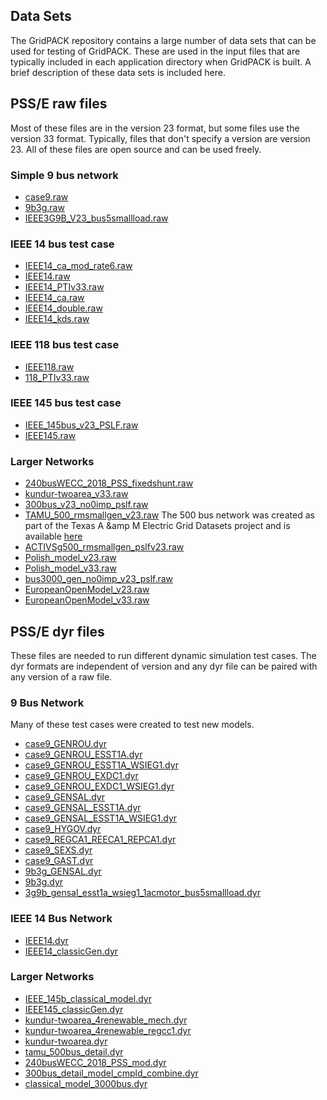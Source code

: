 ## Data Sets

The GridPACK repository contains a large number of data sets that can be used
for testing of GridPACK. These are used in the input files that are typically
included in each application directory when GridPACK is built. A brief
description of these data sets is included here.

## PSS/E raw files

Most of these files are in the version 23 format, but some
files use the version 33 format. Typically, files that don't specify a version
are version 23. All of these files are open source and can be
used freely.

### Simple 9 bus network
* [case9.raw](../../src/applications/data_sets/raw/case9.raw)
* [9b3g.raw](../../src/applications/data_sets/raw/9b3g.raw)
* [IEEE3G9B_V23_bus5smallload.raw](../../src/applications/data_sets/raw/IEEE3G9B_V23_bus5smallload.raw)

### IEEE 14 bus test case
* [IEEE14_ca_mod_rate6.raw](../../src/applications/data_sets/raw/IEEE14_ca_mod_rate6.raw)
* [IEEE14.raw](../../src/applications/data_sets/raw/IEEE14.raw)
* [IEEE14_PTIv33.raw](../../src/applications/data_sets/raw/IEEE14_PTIv33.raw)
* [IEEE14_ca.raw](../../src/applications/data_sets/raw/IEEE14_ca.raw)
* [IEEE14_double.raw](../../src/applications/data_sets/raw/IEEE14_double.raw)
* [IEEE14_kds.raw](../../src/applications/data_sets/raw/IEEE14_kds.raw)

### IEEE 118 bus test case
* [IEEE118.raw](../../src/applications/data_sets/raw/IEEE118.raw)
* [118_PTIv33.raw](../../src/applications/data_sets/raw/118_PTIv33.raw)

### IEEE 145 bus test case
* [IEEE_145bus_v23_PSLF.raw](../../src/applications/data_sets/raw/IEEE_145bus_v23_PSLF.raw)
* [IEEE145.raw](../../src/applications/data_sets/raw/EEE145.raw])

### Larger Networks
* [240busWECC_2018_PSS_fixedshunt.raw](../../src/applications/data_sets/raw/240busWECC_2018_PSS_fixedshunt.raw)
* [kundur-twoarea_v33.raw](../../src/applications/data_sets/raw/kundur-twoarea_v33.raw)
* [300bus_v23_no0imp_pslf.raw](../../src/applications/data_sets/raw/300bus_v23_no0imp_pslf.raw)
* [TAMU_500_rmsmallgen_v23.raw](../../src/applications/data_sets/raw/TAMU_500_rmsmallgen_v23.raw)
  The 500 bus network was created as part of the Texas A &amp M Electric Grid Datasets
  project and is available
  [here](https://electricgrids.engr.tamu.edu/electric-grid-test-cases/)
* [ACTIVSg500_rmsmallgen_pslfv23.raw](../../src/applications/data_sets/raw/ACTIVSg500_rmsmallgen_pslfv23.raw)
* [Polish_model_v23.raw](../../src/applications/data_sets/raw/Polish_model_v23.raw)
* [Polish_model_v33.raw](../../src/applications/data_sets/raw/Polish_model_v33.raw)
* [bus3000_gen_no0imp_v23_pslf.raw](../../src/applications/data_sets/raw/bus3000_gen_no0imp_v23_pslf.raw)
* [EuropeanOpenModel_v23.raw](../../src/applications/data_sets/raw/EuropeanOpenModel_v23.raw)
* [EuropeanOpenModel_v33.raw](../../src/applications/data_sets/raw/EuropeanOpenModel_v33.raw)

## PSS/E dyr files
These files are needed to run different dynamic simulation test cases. The dyr
formats are independent of version and any dyr file can be paired with any
version of a raw file.

### 9 Bus Network
Many of these test cases were created to test new models.
* [case9_GENROU.dyr](../../src/applications/data_sets/dyr/case9_GENROU.dyr)
* [case9_GENROU_ESST1A.dyr](../../src/applications/data_sets/dyr/case9_GENROU_ESST1A.dyr)
* [case9_GENROU_ESST1A_WSIEG1.dyr](../../src/applications/data_sets/dyr/case9_GENROU_ESST1A_WSIEG1.dyr])
* [case9_GENROU_EXDC1.dyr](../../src/applications/data_sets/dyr/case9_GENROU_EXDC1.dyr)
* [case9_GENROU_EXDC1_WSIEG1.dyr](../../src/applications/data_sets/dyr/case9_GENROU_EXDC1_WSIEG1.dyr)
* [case9_GENSAL.dyr](../../src/applications/data_sets/dyr/case9_GENSAL.dyr)
* [case9_GENSAL_ESST1A.dyr](../../src/applications/data_sets/dyr/case9_GENSAL_ESST1A.dyr)
* [case9_GENSAL_ESST1A_WSIEG1.dyr](../../src/applications/data_sets/dyr/case9_GENSAL_ESST1A_WSIEG1.dyr)
* [case9_HYGOV.dyr](../../src/applications/data_sets/dyr/case9_HYGOV.dyr)
* [case9_REGCA1_REECA1_REPCA1.dyr](../../src/applications/data_sets/dyr/case9_REGCA1_REECA1_REPCA1.dyr)
* [case9_SEXS.dyr](../../src/applications/data_sets/dyr/case9_SEXS.dyr)
* [case9_GAST.dyr](../../src/applications/data_sets/dyr/case9_GAST.dyr)
* [9b3g_GENSAL.dyr](../../src/applications/data_sets/dyr/9b3g_GENSAL.dyr)
* [9b3g.dyr](../../src/applications/data_sets/dyr/9b3g.dyr)
* [3g9b_gensal_esst1a_wsieg1_1acmotor_bus5smallload.dyr](../../src/applications/data_sets/dyr/3g9b_gensal_esst1a_wsieg1_1acmotor_bus5smallload.dyr)

### IEEE 14 Bus Network
* [IEEE14.dyr](../../src/applications/data_sets/dyr/IEEE14.dyr)
* [IEEE14_classicGen.dyr](../../src/applications/data_sets/dyr/IEEE14_classicGen.dyr)

### Larger Networks
* [IEEE_145b_classical_model.dyr](../../src/applications/data_sets/dyr/IEEE_145b_classical_model.dyr)
* [IEEE145_classicGen.dyr](../../src/applications/data_sets/dyr/IEEE145_classicGen.dyr)
* [kundur-twoarea_4renewable_mech.dyr](../../src/applications/data_sets/dyr/kundur-twoarea_4renewable_mech.dyr)
* [kundur-twoarea_4renewable_regcc1.dyr](../../src/applications/data_sets/dyr/kundur-twoarea_4renewable_regcc1.dyr)
* [kundur-twoarea.dyr](../../src/applications/data_sets/dyr/kundur-twoarea.dyr)
* [tamu_500bus_detail.dyr](../../src/applications/data_sets/dyr/tamu_500bus_detail.dyr)
* [240busWECC_2018_PSS_mod.dyr](../../src/applications/data_sets/dyr/240busWECC_2018_PSS_mod.dyr)
* [300bus_detail_model_cmpld_combine.dyr](../../src/applications/data_sets/dyr/300bus_detail_model_cmpld_combine.dyr)
* [classical_model_3000bus.dyr](../../src/applications/data_sets/dyr/classical_model_3000bus.dyr)
